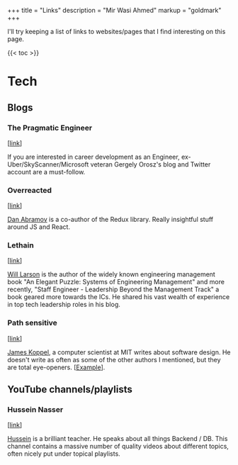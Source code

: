 +++
title = "Links"
description = "Mir Wasi Ahmed"
markup = "goldmark"
+++

I'll try keeping a list of links to websites/pages that I find interesting on this page.

{{< toc >}}

# Tech

## Blogs
### The Pragmatic Engineer 

[[link](https://blog.pragmaticengineer.com/author/gergely/)]

If you are interested in career development as an Engineer, ex-Uber/SkyScanner/Microsoft veteran Gergely Orosz's blog and Twitter account are a must-follow.

### Overreacted 
[[link](https://overreacted.io/)]

[Dan Abramov](https://twitter.com/dan_abramov) is a co-author of the Redux library. Really insightful stuff around JS and React.

### Lethain
[[link](https://lethain.com/)]

[Will Larson](https://twitter.com/Lethain) is the author of the widely known engineering management book "An Elegant Puzzle: Systems of Engineering Management" and more recently, "Staff Engineer - Leadership Beyond the Management Track" a book geared more towards the ICs. He shared his vast wealth of experience in top tech leadership roles in his blog.

### Path sensitive
[[link](http://www.pathsensitive.com/)]

[James Koppel](https://twitter.com/jimmykoppel), a computer scientist at MIT writes about software design. He doesn't write as often as some of the other authors I mentioned, but they are total eye-openers. [[Example](http://www.pathsensitive.com/2018/01/the-design-of-software-is-thing-apart.html)].

## YouTube channels/playlists
### Hussein Nasser

[[link](https://www.youtube.com/channel/UC_ML5xP23TOWKUcc-oAE_Eg)]

[Hussein](https://twitter.com/hnasr) is a brilliant teacher. He speaks about all things Backend / DB. This channel contains a massive number of quality videos about different topics, often nicely put under topical playlists. 
